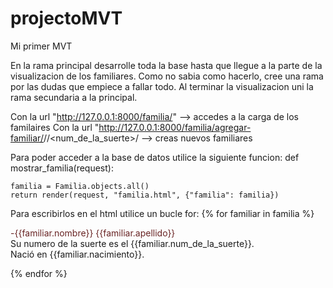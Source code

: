 # projectoMVT
Mi primer MVT

En la rama principal desarrolle toda la base hasta que llegue a la parte de la visualizacion de los familiares. Como no sabia como hacerlo, cree una rama por las dudas que empiece a fallar todo. Al terminar la visualizacion uni la rama secundaria a la principal.

Con la url "http://127.0.0.1:8000/familia/" --> accedes a la carga de los familaires
Con la url "http://127.0.0.1:8000/familia/agregar-familiar/<nombre>/<apellido>/<num_de_la_suerte>/<nacimiento> --> creas nuevos familiares
  
Para poder acceder a la base de datos utilice la siguiente funcion:
  def mostrar_familia(request):

    familia = Familia.objects.all()
    return render(request, "familia.html", {"familia": familia})
  
Para escribirlos en el html utilice un bucle for:
  {% for familiar in familia %}
    <p><span style = color:rgb(105,36,36)>-{{familiar.nombre}} {{familiar.apellido}}</span> <br>Su numero de la suerte es el {{familiar.num_de_la_suerte}}.<br> 
    Nació en {{familiar.nacimiento}}.</p>
  {% endfor %}
